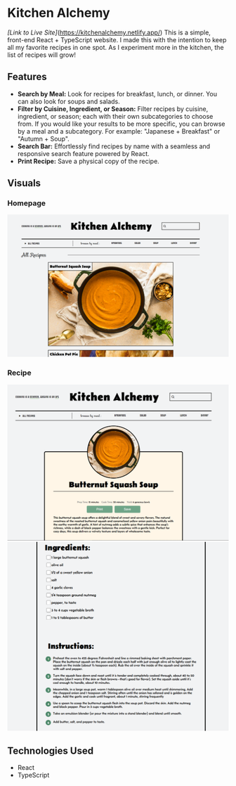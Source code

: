 # Kitchen Alchemy
*[Link to Live Site]*(https://kitchenalchemy.netlify.app/)
This is a simple, front-end React + TypeScript website. I made this with the intention to keep all my favorite recipes in one spot. As I experiment more in the kitchen, the list of recipes will grow! 

## Features 

- **Search by Meal:** Look for recipes for breakfast, lunch, or dinner. You can also look for soups and salads. 
- **Filter by Cuisine, Ingredient, or Season:** Filter recipes by cuisine, ingredient, or season; each with their own subcategories to choose from. If you would like your results to be more specific, you can browse by a meal and a subcategory. For example: "Japanese + Breakfast" or "Autumn + Soup".
- **Search Bar:** Effortlessly find recipes by name with a seamless and responsive search feature powered by React.
- **Print Recipe:** Save a physical copy of the recipe.

## Visuals

### Homepage
![Home Page](public/images/kitchen-alchemy-homepage.png)
### Recipe
![Top of Recipe Page](public/images/kitchen-alchemy-recipe1.png)
![Bottom of Recipe Page](public/images/kitchen-alchemy-recipe2.png)

## Technologies Used

- React
- TypeScript

